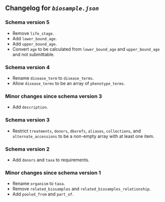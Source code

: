 ## Changelog for *`biosample.json`*

### Schema version 5

* Remove `life_stage`.
* Add `lower_bound_age`.
* Add `upper_bound_age`.
* Convert `age` to be calculated from `lower_bound_age` and `upper_bound_age` and not submittable.

### Schema version 4

* Rename `disease_term` to `disease_terms`.
* Allow `disease_terms` to be an array of `phenotype_terms`.

### Minor changes since schema version 3

* Add `description`.

### Schema version 3

* Restrict `treatments`, `donors`, `dbxrefs`, `aliases`, `collections`, and `alternate_accessions` to be a non-empty array with at least one item.

### Schema version 2

* Add `donors` and `taxa` to requirements.

### Minor changes since schema version 1

* Rename `organism` to `taxa`.
* Remove `related_biosamples` and `related_biosamples_relationship`.
* Add `pooled_from` and `part_of`.

